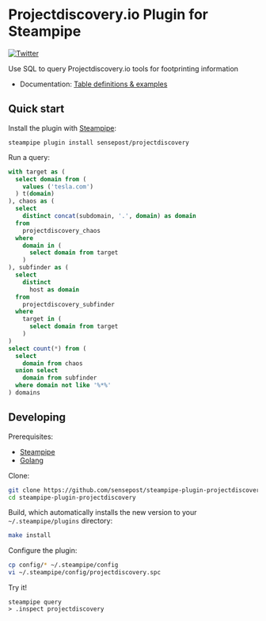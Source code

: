 # Projectdiscovery.io Plugin for Steampipe

[![Twitter](https://img.shields.io/badge/twitter-%40leonjza-blue.svg)](https://twitter.com/leonjza)

Use SQL to query Projectdiscovery.io tools for footprinting information

- Documentation: [Table definitions & examples](/docs/tables/)

## Quick start

Install the plugin with [Steampipe](https://steampipe.io):

```shell
steampipe plugin install sensepost/projectdiscovery
```

Run a query:

```sql
with target as (
  select domain from (
    values ('tesla.com')
  ) t(domain)
), chaos as (
  select
    distinct concat(subdomain, '.', domain) as domain
  from
    projectdiscovery_chaos
  where
    domain in (
      select domain from target
    )
), subfinder as (
  select
    distinct
      host as domain
  from
    projectdiscovery_subfinder
  where
    target in (
      select domain from target
    )
)
select count(*) from (
  select
    domain from chaos
  union select
    domain from subfinder
  where domain not like '%*%'
) domains
```

## Developing

Prerequisites:

- [Steampipe](https://steampipe.io/downloads)
- [Golang](https://golang.org/doc/install)

Clone:

```sh
git clone https://github.com/sensepost/steampipe-plugin-projectdiscovery.git
cd steampipe-plugin-projectdiscovery
```

Build, which automatically installs the new version to your `~/.steampipe/plugins` directory:

```bash
make install
```

Configure the plugin:

```bash
cp config/* ~/.steampipe/config
vi ~/.steampipe/config/projectdiscovery.spc
```

Try it!

```text
steampipe query
> .inspect projectdiscovery
```
